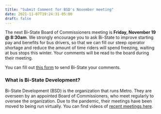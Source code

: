 ```yaml
---
title: "Submit Comment for BSD's November meeting"
date: 2021-11-07T19:24:31-05:00
draft: false
---
```


The next Bi-State Board of Commissioners meeting is **Friday, November 19 @ 8:30am**. We strongly encourage you to ask Bi-State to improve starting pay and benefits for bus drivers, so that we can fill our steep operator shortage and reduce the amount of time riders will spend freezing, waiting at bus stops this winter. Your comments will be read to the board during their meeting. <!--more--> 

You can fill out [this form](https://www.bistatedev.org/public-meetings/public-comment-form/) to send Bi-State your comments.

### What is Bi-State Development?
Bi-State Development (BSD) is the organization that runs Metro. They are overseen by an appointed Board of Commissioners, who meet regularly to oversee the organization. Due to the pandemic, their meetings have been moved to being run virtually. You can find videos of [recent meetings here](https://www.youtube.com/user/MetroStLouisTransit).

